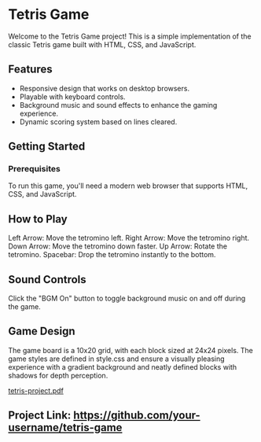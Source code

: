 # Tetris Game

Welcome to the Tetris Game project! This is a simple implementation of the classic Tetris game built with HTML, CSS, and JavaScript.

## Features

- Responsive design that works on desktop browsers.
- Playable with keyboard controls.
- Background music and sound effects to enhance the gaming experience.
- Dynamic scoring system based on lines cleared.

## Getting Started

### Prerequisites

To run this game, you'll need a modern web browser that supports HTML, CSS, and JavaScript.

## How to Play

Left Arrow: Move the tetromino left.
Right Arrow: Move the tetromino right.
Down Arrow: Move the tetromino down faster.
Up Arrow: Rotate the tetromino.
Spacebar: Drop the tetromino instantly to the bottom.

## Sound Controls
Click the "BGM On" button to toggle background music on and off during the game.

## Game Design

The game board is a 10x20 grid, with each block sized at 24x24 pixels. 
The game styles are defined in style.css and ensure a visually pleasing experience with 
a gradient background and neatly defined blocks with shadows for depth perception.

[tetris-project.pdf](https://github.com/user-attachments/files/16258153/tetris-project.pdf)

## Project Link: https://github.com/your-username/tetris-game
